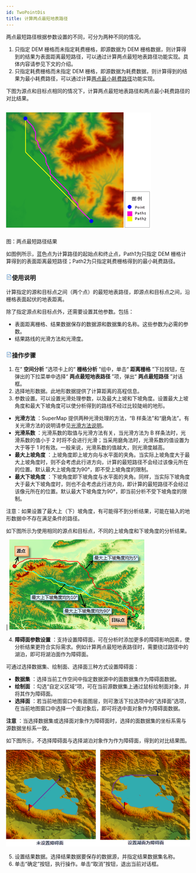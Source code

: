 ```yaml
---
id: TwoPointDis
title: 计算两点最短地表路径
---
```

两点最短路径根据参数设置的不同，可分为两种不同的情况。

  1. 只指定 DEM 栅格而未指定耗费栅格，即源数据为 DEM 栅格数据，则计算得到的结果为表面距离最短路径，可以通过计算两点最短地表路径功能实现。具体内容请参见下文的介绍。
  2. 只指定耗费栅格而未指定 DEM 栅格，即源数据为耗费数据，则计算得到的结果为最小耗费路径，可以通过计算[两点最小耗费路径](TwoPointCostDis.htm)功能实现。

下图为源点和目标点相同的情况下，计算两点最短地表路径和两点最小耗费路径的对比结果。

![](img/PointCostPath.png)  
---  
图：两点最短路径结果

如图例所示，蓝色点为计算路径的起始点和终止点，Path1为只指定 DEM 栅格计算得到的表面距离最短路径；Path2为只指定耗费栅格得到的最小耗费路径。

### ![](../../../img/read.gif)使用说明

计算指定的源和目标点之间（两个点）的最短地表路径，即源点和目标点之间，沿栅格表面起伏的地表距离。

除了指定源点和目标点外，还需要设置其他参数。包括：

  * 表面距离栅格、结果数据保存的数据源和数据集的名称。这些参数为必需的参数。
  * 结果路线的光滑方法和光滑度。

### ![](../../../img/read.gif)操作步骤

  1. 在“ **空间分析** ”选项卡上的“ **栅格分析** ”组中，单击“ **距离栅格** ”下拉按钮，在弹出的下拉菜单中选择“ **两点最短地表路径** ”项，弹出“ **两点最短路径** ”对话框。
  2. 选择地形数据。此地形数据提供了计算距离的高程信息。
  3. 参数设置。可以设置光滑处理参数，以及最大上坡和下坡角度。设置最大上坡角度和最大下坡角度可以使分析得到的路线不经过比较陡峭的地形。 
  * **光滑方法** ：SuperMap 提供两种光滑处理的方法，“B 样条法”和“磨角法”。有关光滑方法的说明请参见[光滑方法说明](../../../DataProcessing/Vector/SmoothMeth.htm)。
  * **光滑系数** ：光滑系数的取值与光滑方法有关，当光滑方法为 B 样条法时，光滑系数的值小于 2 时将不会进行光滑；当采用磨角法时，光滑系数的值设置为大于等于 1 时有效。一般来说，光滑系数的值越大，则光滑度越高。
  * **最大上坡角度** ：上坡角度即上坡方向与水平面的夹角。当实际上坡角度大于最大上坡角度时，则不会考虑此行进方向，计算的最短路径不会经过该像元所在的位置。默认最大上坡角度为90°，即不受上坡角度的限制。
  * **最大下坡角度** ：下坡角度即下坡角度与水平面的夹角。同样，当实际下坡角度大于最大下坡角度时，则也不会考虑此行进方向，即计算的最短路径不会经过该像元所在的位置。默认最大下坡角度为90°，即当前分析不受下坡角度的限制。

注意：如果设置了最大上（下）坡角度，有可能得不到分析结果，可能在输入的地形数据中不存在满足条件的路径。

如下图所示为使用相同的源点和目标点，不同的上坡角度和下坡角度的分析结果。

| ![](img/SurfacePathLine.png)  

  4. **障碍面参数设置** ：支持设置障碍面，可在分析时添加更多的障碍影响因素，使分析结果更符合实际需求。例如计算两点最短地表路径时，需要绕过路径中的湖泊，即可将湖泊面作为障碍面。 

可通过选择数据集、绘制面、选择面三种方式设置障碍面：

  * **数据集** ：选择当前工作空间中指定数据源中的面数据集作为障碍面数据。
  * **绘制面** ：勾选“自定义区域”项，可在当前源数据集上通过鼠标绘制面对象，并将其作为障碍面。 
  * **选择面** ：若当前地图窗口中有面图层，则可激活下拉选项中的“选择面”选项，在当前地图窗口中选择一个面对象后，即可将选中面对象作为障碍面数据。 

**注意** ：当选择数据集或选择面对象作为障碍面时，选择的面数据集的坐标系需与源数据坐标系一致。

如下图所示，不选择障碍面与选择湖泊对象作为作为障碍面，得到的对比结果图。

![](img/PolygonBarriers2.png)  

  5. 设置结果数据。选择结果数据要保存的数据源，并指定结果数据集名称。
  6. 单击“确定”按钮，执行操作。单击“取消”按钮，退出当前对话框。

  

